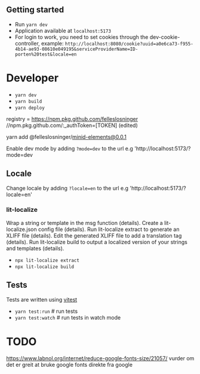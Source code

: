 ## Getting started

- Run `yarn dev`
- Application available at `localhost:5173`
- For login to work, you need to set cookies through the dev-cookie-controller, example: `http://localhost:8080/cookie?uuid=a0e6ca73-f955-4b14-ae93-08610e049195&serviceProviderName=ID-porten%20test&locale=en`

# Developer

- `yarn dev`
- `yarn build`
- `yarn deploy`


registry = https://npm.pkg.github.com/felleslosninger
//npm.pkg.github.com/:_authToken=[TOKEN] (edited)

yarn add @felleslosninger/minid-elements@0.0.1



Enable dev mode by adding `?mode=dev` to the url e.g 'http://localhost:5173/?mode=dev


## Locale

Change locale by adding `?locale=en` to the url e.g 'http://localhost:5173/?locale=en'

### lit-localize

Wrap a string or template in the msg function (details).
Create a lit-localize.json config file (details).
Run lit-localize extract to generate an XLIFF file (details).
Edit the generated XLIFF file to add a <target> translation tag (details).
Run lit-localize build to output a localized version of your strings and templates (details).

- `npx lit-localize extract`
- `npx lit-localize build`

## Tests

Tests are written using [vitest](https://vitest.dev)

- `yarn test:run` # run tests
- `yarn test:watch` # run tests in watch mode

# TODO

https://www.labnol.org/internet/reduce-google-fonts-size/21057/
vurder om det er greit at bruke google fonts direkte fra google
